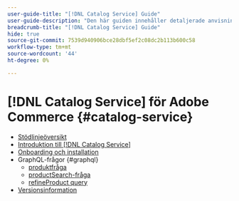 ```yaml
---
user-guide-title: "[!DNL Catalog Service] Guide"
user-guide-description: "Den här guiden innehåller detaljerade anvisningar om hur du använder [!DNL Catalog Service] för Adobe Commerce."
breadcrumb-title: "[!DNL Catalog Service] Guide"
hide: true
source-git-commit: 7539d940906bce28dbf5ef2c08dc2b113b600c58
workflow-type: tm+mt
source-wordcount: '44'
ht-degree: 0%

---
```


# [!DNL Catalog Service] för Adobe Commerce {#catalog-service}

- [Stödlinjeöversikt](guide-overview.md)
- [Introduktion till [!DNL Catalog Service]](overview.md)
- [Onboarding och installation](installation.md)
- GraphQL-frågor {#graphql}
   - [produktfråga](https://devdocs.magento.com/catalog-service/products.html)
   - [productSearch-fråga](https://devdocs.magento.com/catalog-service/productsearch.html)
   - [refineProduct query](https://devdocs.magento.com/catalog-service/refine-product.html)
- [Versionsinformation](release-notes.md)
